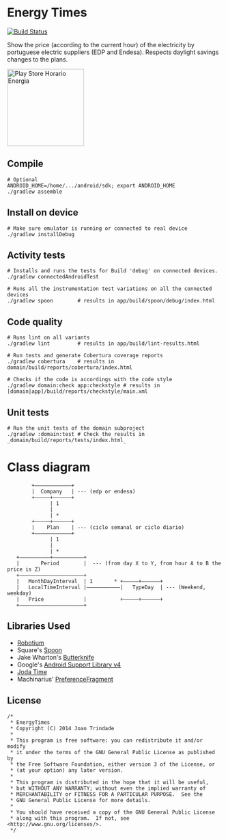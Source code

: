 Energy Times
============

[![Build Status](https://travis-ci.org/joninvski/EnergyTimes.svg?branch=master)](https://travis-ci.org/joninvski/EnergyTimes)

Show the price (according to the current hour) of the electricity by portuguese electric suppliers (EDP and Endesa).
Respects daylight savings changes to the plans.

<a href="https://play.google.com/store/apps/details?id=com.pifactorial.energytimes"><img src="http://developer.android.com/images/brand/en_app_rgb_wo_45.png" alt="Play Store Horario Energia" width="180px"></a>

Compile
-------

    # Optional
    ANDROID_HOME=/home/.../android/sdk; export ANDROID_HOME
    ./gradlew assemble


Install on device
-----------------

    # Make sure emulator is running or connected to real device
    ./gradlew installDebug

Activity tests
--------------

    # Installs and runs the tests for Build 'debug' on connected devices.
    ./gradlew connectedAndroidTest

    # Runs all the instrumentation test variations on all the connected devices
    ./gradlew spoon        # results in app/build/spoon/debug/index.html

Code quality
------------

    # Runs lint on all variants
    ./gradlew lint         # results in app/build/lint-results.html

    # Run tests and generate Cobertura coverage reports
    ./gradlew cobertura    # results in domain/build/reports/cobertura/index.html

    # Checks if the code is accordings with the code style
    ./gradlew domain:check app:checkstyle # results in [domain|app]/build/reports/checkstyle/main.xml

Unit tests
----------

    # Run the unit tests of the domain subproject
    ./gradlew :domain:test # Check the results in _domain/build/reports/tests/index.html_

Class diagram
=============

            +––––––––––––+
            |  Company   | --- (edp or endesa)
            +–––––+––––––+
                  | 1
                  |
                  | *
            +–––––+––––––+
            |    Plan    | --- (ciclo semanal or ciclo diario)
            +––––––––––––+
                  | 1
                  |
                  | *
       +––––––––––+––––––––––+
       |       Period        |  --- (from day X to Y, from hour A to B the price is Z)
       +–––––––––––––––––––––+
       |   MonthDayInterval  | 1       * +–––––+––––––+
       |   LocalTimeInterval |–––––––––––|   TypeDay  | --- (Weekend, weekday)
       |   Price             |           +–––––+––––––+
       +–––––––––––––––––––––+


Libraries Used
--------------

- [Robotium](http://code.google.com/p/robotium/)
- Square's [Spoon](http://square.github.io/spoon/)
- Jake Wharton's [Butterknife](http://jakewharton.github.io/butterknife/)
- Google's [Android Support Library v4](http://developer.android.com/reference/android/support/v4/app/package-summary.html)
- [Joda Time](http://www.joda.org/joda-time/)
- Machinarius' [PreferenceFragment](https://github.com/Machinarius/PreferenceFragment-Compat)


License
-------

    /*
     * EnergyTimes
     * Copyright (C) 2014 Joao Trindade
     *
     * This program is free software: you can redistribute it and/or modify
     * it under the terms of the GNU General Public License as published by
     * the Free Software Foundation, either version 3 of the License, or
     * (at your option) any later version.
     *
     * This program is distributed in the hope that it will be useful,
     * but WITHOUT ANY WARRANTY; without even the implied warranty of
     * MERCHANTABILITY or FITNESS FOR A PARTICULAR PURPOSE.  See the
     * GNU General Public License for more details.
     *
     * You should have received a copy of the GNU General Public License
     * along with this program.  If not, see <http://www.gnu.org/licenses/>.
     */
